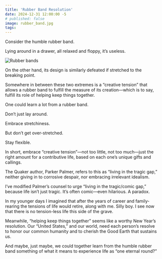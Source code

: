 ```yaml
---
title: 'Rubber Band Resolution'
date: 2024-12-31 12:00:00 -5
# published: false
image: rubber_band.jpg
tags:
---
```


Consider the humble rubber band.

Lying around in a drawer, all relaxed and floppy, it’s useless. 

<!-- excerpt -->
<img src="{{image}}" alt="Rubber bands">

On the other hand, its design is similarly defeated if stretched to the
breaking point.

Somewhere in between these two extremes is a “creative
tension” that allows a rubber band to fulfill the measure of its creation—which
is to say, fulfill its role of helping keep things together.

One could learn a lot from a rubber band. 

Don’t just lay around.

Embrace stretchiness. 

But don’t get over-stretched.

Stay flexible.  

In short, embrace “creative tension”—not too little, not too much—just the
right amount for a contributive life, based on each one’s unique gifts and
callings. 

The Quaker author, Parker Palmer, refers to this as “living in the tragic gap,”
neither giving in to corrosive despair, nor embracing irrelevant idealism. 

I’ve modified Palmer’s counsel to urge “living in the tragic/comic gap,”
because life isn’t just tragic. It’s often comic—even hilarious. A paradox.

In my younger days I imagined that after the years of career and family-rearing
the tensions of life would retire, along with me. Silly boy. I see now that
there is no tension-less life this side of the grave. 

Meanwhile, “helping keep things together” seems like a worthy New Year’s
resolution. Our “United States,” and our world, need each person’s resolve to
honor our common humanity and to cherish the Good Earth that sustains us. 

And maybe, just maybe, we could together learn from the humble rubber band
something of what it means to experience life as “one eternal round?”

